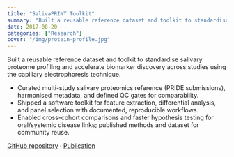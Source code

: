 ```yaml
---
title: "SalivaPRINT Toolkit"
summary: "Built a reusable reference dataset and toolkit to standardise salivary proteome profiling and accelerate biomarker discovery across studies using the capillary electrophoresis technique."
date: 2017-08-20
categories: ["Research"]
cover: "/img/protein-profile.jpg"
---
```


Built a reusable reference dataset and toolkit to standardise salivary proteome profiling and accelerate biomarker discovery across studies using the capillary electrophoresis technique.

- Curated multi-study salivary proteomics reference (PRIDE submissions), harmonised metadata, and defined QC gates for comparability.
- Shipped a software toolkit for feature extraction, differential analysis, and panel selection with documented, reproducible workflows.
- Enabled cross-cohort comparisons and faster hypothesis testing for oral/systemic disease links; published methods and dataset for community reuse.

[GitHub repository](https://github.com/salivatec/SalivaPRINT) · [Publication](https://pubmed.ncbi.nlm.nih.gov/28843534/)
